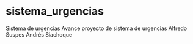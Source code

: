 # sistema_urgencias
Sistema de urgencias
Avance proyecto de sistema de urgencias
Alfredo Suspes
Andrés Siachoque
